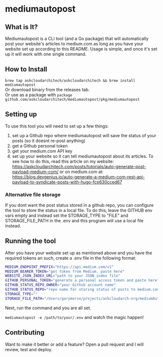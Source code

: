# mediumautopost

## What is It?

Mediumautopost is a CLI tool (and a Go package) that will automatically post your website's articles to medium.com as long as you have your website set up according to this README. Usage is simple, and once it's set up it will work with one single command. 

## How to Install

`brew tap askcloudarchitech/askcloudarchitech && brew install mediumautopost`  
Or download binary from the releases tab.  
Or use as a package with `package github.com/askcloudarchitech/mediumautopost/pkg/mediumautopost`

## Setting up

To use this tool you will need to set up a few things:

1. set up a Github repo where mediumautopost will save the status of your posts (so it doesnt re-post anything)
2. get a Github personal token
3. get your medium.com API key
4. set up your website so it can tell mediumautopost about its articles. To see how to do this, read this article on my website: https://askcloudarchitech.com/posts/tutorials/auto-generate-post-payload-medium-com/ or on medium.com at: https://blog.devgenius.io/auto-generate-a-medium-com-rest-api-payload-to-syndicate-posts-with-hugo-fce630cced67

### Alternative file storage

If you dont want the post status stored in a github repo, you can configure the tool to store the status in a local file. To do this, leave the GITHUB env vars empty and instead set the STORAGE_TYPE to "FILE" and STORAGE_FILE_PATH in the .env and this program will use a local file instead.

## Running the tool

After you have your website set up as mentioned above and you have the required tokens an such, create a .env file in the following format:

```bash
MEDIUM_ENDPOINT_PREFIX="https://api.medium.com/v1"
MEDIUM_BEARER_TOKEN="get token from Medium. paste here"
WEBSITE_JSON_INDEX_URL="path to your JSON index file"
GITHUB_PERSONAL_TOKEN="generate a personal access token and paste here"
GITHUB_STATUS_REPO_OWNER="your Github account name"
GITHUB_STATUS_REPO="repo name for storing status of posts to medium.com"
STORAGE_TYPE=""
STORAGE_FILE_PATH="/Users/garymorse/projects/askcloudarch-org/mediumAutoPost/status.json"
```

Next, run the command and you are all set. 

`mediumautopost -e /path/to/your/.env` and watch the magic happen!

## Contributing

Want to make it better or add a feature? Open a pull request and I will review, test and deploy. 
